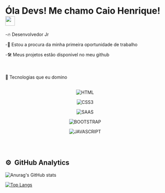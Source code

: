 <h1> Óla Devs! Me chamo Caio Henrique! <img src="https://raw.githubusercontent.com/kaueMarques/kaueMarques/master/hi.gif"width="30px"></h1>

-🔥 Desenvolvedor Jr

-🔭 Estou a procura da minha primeira oportunidade de trabalho

-🛠 Meus projetos estão disponivel no meu github

<br><br>
🔗 Tecnologias que eu domino
<br><br>
<div style="text-align:center">
<img  alt="HTML"
src="https://img.shields.io/badge/HTML5-E34F26?style=for-the-badge&logo=html5&logoColor=white">     

<img  alt="CSS3"
src="https://img.shields.io/badge/CSS3-1572B6?style=for-the-badge&logo=css3&logoColor=white">  

<img  alt="SAAS"
src="https://img.shields.io/badge/Sass-CC6699?style=for-the-badge&logo=sass&logoColor=white">  

<img  alt="BOOTSTRAP"
src="https://img.shields.io/badge/Bootstrap-563D7C?style=for-the-badge&logo=bootstrap&logoColor=white">  

<img  alt="JAVASCRIPT"
src="https://img.shields.io/badge/JavaScript-F7DF1E?style=for-the-badge&logo=javascript&logoColor=black">  
</div>
<br><br>

## ⚙ &nbsp;GitHub Analytics

![Anurag's GitHub stats](https://github-readme-stats.vercel.app/api?username=caiohmg&show_icons=true&theme=radical)


[![Top Langs](https://github-readme-stats.vercel.app/api/top-langs/?username=caiohmg&layout=compact)](https://github.com/anuraghazra/github-readme-stats)
